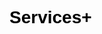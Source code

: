 # Services+
<!DOCTYPE html>
<html lang="en">

<head>
    <meta charset="UTF-8">
    <meta http-equiv="X-UA-Compatible" content="IE=edge">
    <meta name="viewport" content="width=device-width, initial-scale=1.0">
    <title>Services+</title>
    <style>
        body {
            background-image: url('https://www.google.com/search?client=ms-android-tracfone-us-rvc3&sca_esv=ffb913ee160c5239&sca_upv=1&sxsrf=ADLYWILSIVjBzrGEkDYbEBommteedmT9Ww:1723178215135&q=galaxy&udm=2&fbs=AEQNm0BRbrA8b3J1Cq1UM3gcLH4C40-x_r_kNH4NpSRTnfY73laONNATXlwez8HxrhREJFYk5muzmP9Xzok2ORjrlLOdpBY1BSNCAmaJ-jf5LYN40vMa-knoVRdmEbgo-jdipMPLtQmmq54LGkXN6qjtNusgAmyJ7GNykyNTOsj5VI2Be02Ghgqwbg1Pb5a4rb4CDhPLLD8panmNxziBvKq5eG345tpwYg&sa=X&ved=2ahUKEwijhpeLi-eHAxWKFmIAHZs2Ke0QtKgLegQIEBAB');
            background-size: cover;
            color: black;
            font-family: Arial, sans-serif;
        }

        header {
            text-align: center;
            padding: 20px;
            background-color: rgba(0, 255, 255, 0.5);
        }

        footer {
            text-align: center;
            padding: 10px;
            background-color: rgba(0, 255, 255, 0.5);
            position: fixed;
            bottom: 0;
            width: 100%;
        }

        .buttons {
            display: flex;
            justify-content: center;
            margin-top: 20px;
        }

        button {
            padding: 10px 20px;
            margin: 0 10px;
            background-color: grey;
            color: white;
            border: red;
            cursor: pointer;
        }

        .description {
            text-align: center;
            margin-top: 20px;
        }
    </style>
</head>

<body>
    <header>
        <h1>Services+</h1>
    </header>

    <div class="buttons">
        <a href="http://invite.services-plus.online/"><button>Invite Services+</button></a>
        <a href="http://support.services-plus.online/"><button>Support Server</button></a>
        <a href="http://help.services-plus.online/"><button>Commands/Features</button></a>
        <a href="http://tos.services-plus.online/"><button>Terms of Service</button></a>
        <a href="http://privacy.services-plus.online/"><button>Privacy Policy</button></a>
    </div>

    <div class="description">
        <p>Services+ is a multiple purposed discord bot, designed, and owned by a single user.</p>
    </div>

    <footer>
        <p>Services+ © 2024.</p>
    </footer>
</body>

</html>
